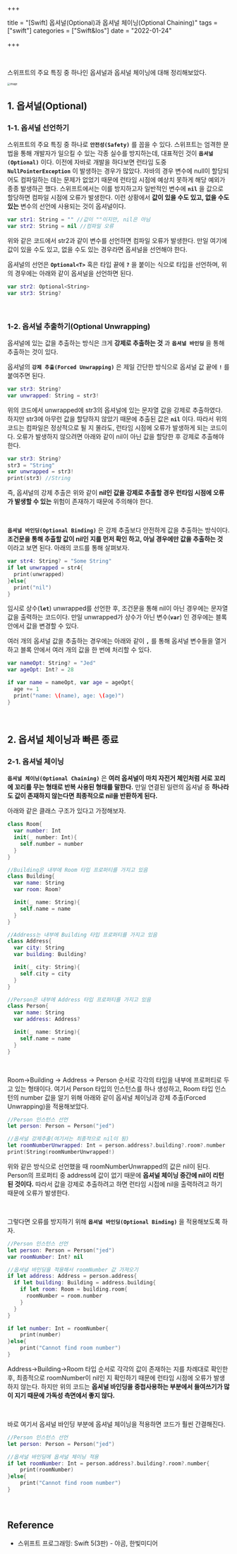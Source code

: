 

+++

title = "[Swift] 옵셔널(Optional)과 옵셔널 체이닝(Optional Chaining)"
tags = ["swift"]
categories = ["Swift&Ios"]
date = "2022-01-24"

+++

​    

스위프트의 주요 특징 중 하나인 옵셔널과 옵셔널 체이닝에 대해 정리해보았다.

<img src="https://assets.alexandria.raywenderlich.com/books/sa/images/29222ecc50ebce9ea64b63614c7c08a055137e27842d7ce26afd1b3526413dbd/original.png" alt="image" style="zoom:40%"/>    

## 1. 옵셔널(Optional)

### 1-1. 옵셔널 선언하기

스위프트의 주요 특징 중 하나로 __`안전성(Safety)`__ 를 꼽을 수 있다. 스위프트는 엄격한 문법을 통해 개발자가 일으킬 수 있는 각종 실수를 방지하는데, 대표적인 것이 __`옵셔널(Optional)`__ 이다. 이전에 자바로 개발을 하다보면 런타임 도중 __`NullPointerException`__ 이 발생하는 경우가 많았다. 자바의 경우 변수에 null이 할당되어도 컴파일하는 데는 문제가 없었기 때문에 런타임 시점에 예상치 못하게 해당 예외가 종종 발생하곤 했다. 스위프트에서는 이를 방지하고자 일반적인 변수에  __`nil`__ 을 값으로 할당하면 컴파일 시점에 오류가 발생한다. 이런 상황에서 __값이 있을 수도 있고, 없을 수도 있는__ 변수의 선언에 사용되는 것이 옵셔널이다.

```swift
var str1: String = "" //값이 ""이지만, nil은 아님
var str2: String = nil //컴파일 오류
```

위와 같은 코드에서 str2과 같이 변수를 선언하면 컴파일 오류가 발생한다. 만일 여기에 값이 있을 수도 있고, 없을 수도 있는 경우라면 옵셔널을 선언해야 한다.

옵셔널의 선언은 __`Optional<T>`__ 혹은 타입 끝에 __`?`__ 을 붙이는 식으로 타입을 선언하며, 위의 경우에는 아래와 같이 옵셔널을 선언하면 된다. 

```swift
var str2: Optional<String>
var str3: String?
```

​    

### 1-2. 옵셔널 추출하기(Optional Unwrapping)

옵셔널에 있는 값을 추출하는 방식은 크게 __강제로 추출하는 것__ 과 __`옵셔널 바인딩`__ 을 통해 추출하는 것이 있다.

옵셔널의 __`강제 추출(Forced Unwrapping)`__ 은 제일 간단한 방식으로 옵셔널 값 끝에 __`!`__ 를 붙여주면 된다.

```swift
var str3: String?
var unwrapped: String = str3! 
```

위의 코드에서 unwrapped에 str3의 옵셔널에 있는 문자열 값을 강제로 추출하였다. 하지만 str3에 아무런 값을 할당하지 않았기 때문에 추출된 값은 __`nil`__ 이다. 따라서 위의 코드는 컴파일은 정상적으로 될 지 몰라도, 런타임 시점에 오류가 발생하게 되는 코드이다. 오류가 발생하지 않으려면 아래와 같이 nil이 아닌 값을 할당한 후 강제로 추출해야 한다.

```swift
var str3: String?
str3 = "String"
var unwrapped = str3!
print(str3) //String
```

즉, 옵셔널의 강제 추출은 위와 같이 __nil인 값을 강제로 추출할 경우 런타임 시점에 오류가 발생할 수 있는__ 위험이 존재하기 때문에 주의해야 한다.  

​    

__`옵셔널 바인딩(Optional Binding)`__ 은 강제 추출보다 안전하게 값을 추출하는 방식이다. __조건문을 통해 추출할 값이 nil인 지를 먼저 확인 하고, 아닐 경우에만 값을 추출하는 것__ 이라고 보면 된다. 아래의 코드를 통해 살펴보자.

```swift
var str4: String? = "Some String"
if let unwrapped = str4{
  print(unwrapped)
}else{
  print("nil")
}
```

임시로 상수(__`let`__) unwrapped를 선언한 후, 조건문을 통해 nil이 아닌 경우에는 문자열 값을 출력하는 코드이다. 만일 unwrapped가 상수가 아닌 변수(__`var`__) 인 경우에는 블록 안에서 값을 변경할 수 있다.

여러 개의 옵셔널 값을 추출하는 경우에는 아래와 같이  __`,`__ 를 통해 옵셔널 변수들을 열거하고 블록 안에서 여러 개의 값을 한 번에 처리할 수 있다.

```swift
var nameOpt: String? = "Jed"
var ageOpt: Int? = 28

if var name = nameOpt, var age = ageOpt{
  age += 1
  print("name: \(name), age: \(age)")
} 
```

​    

## 2. 옵셔널 체이닝과 빠른 종료

### 2-1. 옵셔널 체이닝

__`옵셔널 체이닝(Optional Chaining)`__ 은 __여러 옵셔널이 마치 자전거 체인처럼 서로 꼬리에 꼬리를 무는 형태로 반복 사용된 형태를 말한다.__ 만일 연결된 일련의 옵셔널 중 __하나라도 값이 존재하지 않는다면 최종적으로 nil을 반환하게 된다.__

아래와 같은 클래스 구조가 있다고 가정해보자.

```swift
class Room{
  var number: Int
  init(_ number: Int){
    self.number = number
  }
}

//Building은 내부에 Room 타입 프로퍼티를 가지고 있음
class Building{
  var name: String
  var room: Room?

  init(_ name: String){
    self.name = name
  }
}

//Address는 내부에 Building 타입 프로퍼티를 가지고 있음
class Address{
  var city: String
  var building: Building?

  init(_ city: String){
    self.city = city
  }
}

//Person은 내부에 Address 타입 프로퍼티를 가지고 있음
class Person{
  var name: String
  var address: Address?

  init(_ name: String){
    self.name = name
  }
}
```

​    

Room->Building -> Address -> Person 순서로 각각의 타입을 내부에 프로퍼티로 두고 있는 형태이다. 여기서 Person 타입의 인스턴스를 하나 생성하고, Room 타입 인스턴의 number 값을 알기 위해 아래와 같이 옵셔널 체이닝과 강제 추출(Forced Unwrapping)을 적용해보았다.

```swift
//Person 인스턴스 선언
let person: Person = Person("jed")

//옵셔널 강제추출(여기서는 최종적으로 nil이 됨)
let roomNumberUnwrapped: Int = person.address?.building?.room?.number
print(String(roomNumberUnwrapped!)
```

위와 같은 방식으로 선언했을 때 roomNumberUnwrapped의 값은 nil이 된다. Person의 프로퍼티 중 address에 값이 없기 때문에 __옵셔널 체이닝 중간에 nil이 리턴된 것이다.__ 따라서 값을 강제로 추출하려고 하면 런타임 시접에 nil을 출력하려고 하기 때문에 오류가 발생한다.

​    

그렇다면 오류를 방지하기 위해 __`옵셔널 바인딩(Optional Binding)`__ 을 적용해보도록 하자.

```swift
//Person 인스턴스 선언
let person: Person = Person("jed")
var roomNumber: Int? nil

//옵셔널 바인딩을 적용해서 roomNumber 값 가져오기
if let address: Address = person.address{
  if let building: Building = address.building{
    if let room: Room = building.room{
      roomNumber = room.number
    }
  }
}

if let number: Int = roomNumber{
    print(number)
}else{
    print("Cannot find room number")
}
```

Address->Building->Room 타입 순서로 각각의 값이 존재하는 지를 차례대로 확인한 후, 최종적으로 roomNumber이 nil인 지 확인하기 때문에 런타임 시점에 오류가 발생하지 않는다. 하지만 위의 코드는 __옵셔널 바인딩을 중첩사용하는 부분에서 들여쓰기가 많이 지기 때문에 가독성 측면에서 좋지 않다.__ 

​    

바로 여기서 옵셔널 바인딩 부분에 옵셔널 체이닝을 적용하면 코드가 훨씬 간결해진다.

```swift
//Person 인스턴스 선언
let person: Person = Person("jed")

//옵셔널 바인딩에 옵셔널 체이닝 적용
if let roomNumber: Int = person.address?.building?.room?.number{
    print(roomNumber)
}else{
    print("Cannot find room number")
}
```



<br>

## Reference

- 스위프트 프로그래밍: Swift 5(3판) - 야곰, 한빛미디어

